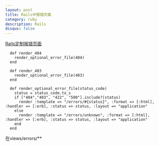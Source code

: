 ```yaml
---
layout: post
title: Rails中报错页面
category: ruby
description: Rails
disqus: false
---
```


[Rails定制报错页面](http://blog.linjunhalida.com/blog/rails-customize-error-page/)

```
  def render_404
    render_optional_error_file(404)
  end

  def render_403
    render_optional_error_file(403)
  end

  def render_optional_error_file(status_code)
    status = status_code.to_s
    if ["404","403", "422", "500"].include?(status)
      render :template => "/errors/#{status}", :format => [:html], :handler => [:erb], :status => status, :layout => "application"
    else
      render :template => "/errors/unknown", :format => [:html], :handler => [:erb], :status => status, :layout => "application"
    end
  end
```
在views/errors/**